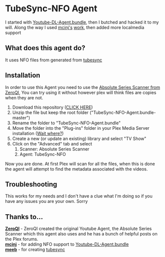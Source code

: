 # TubeSync-NFO Agent

I started with [Youtube-DL-Agent.bundle](https://github.com/JordyAlkema/Youtube-DL-Agent.bundle), then I butched and hacked it to my will.  Along the way I used [mcinj's](https://github.com/mcinj) [work](https://github.com/mcinj/Youtube-DL-Agent.bundle/tree/tubesync_xml?rgh-link-date=2022-02-01T01%3A24%3A38Z), then added more localmedia support

## What does this agent do?

It uses NFO files from generated from [tubesync](https://github.com/meeb/tubesync)



## Installation

In order to use this Agent you need to use the [Absolute Series Scanner from ZeroQI](https://github.com/ZeroQI/Absolute-Series-Scanner), You can try using it without however plex will think files are copies when they are not.

1. Download this repository ([CLICK HERE](https://github.com/go2tom42/TubeSync-NFO-Agent.bundle/archive/master.zip))
2. Unzip the file but keep the root folder ("TubeSync-NFO-Agent.bundle-master")
3. Rename the folder to "TubeSync-NFO-Agent.bundle"
4. Move the folder into the "Plug-ins" folder in your Plex Media Server installation ([Wait where?](https://support.plex.tv/articles/201106098-how-do-i-find-the-plug-ins-folder/))
5. Create a new (or update an existing) library and select "TV Show"
6. Click on the "Advanced" tab and select
   1. Scanner: Absolute Series Scanner
   2. Agent: TubeSync-NFO

Now you are done. At first Plex will scan for all the files, when this is done the agent will attempt to find the metadata associated with the videos.

## Troubleshooting

This works for my needs and I don't have a clue what I'm doing so if you have any issues you are your own.  Sorry

## Thanks to...

**[ZeroQI](https://github.com/ZeroQI)** - ZeroQI created the original Youtube Agent, the Absolute Series Scanner which this agent also uses and he has a bunch of helpful posts on the Plex forums.  
**[mcinj](https://github.com/mcinj)** - for adding NFO support to [Youtube-DL-Agent.bundle](https://github.com/JordyAlkema/Youtube-DL-Agent.bundle)  
**[meeb](https://github.com/meeb)** - for creating [tubesync](https://github.com/meeb/tubesync)  

